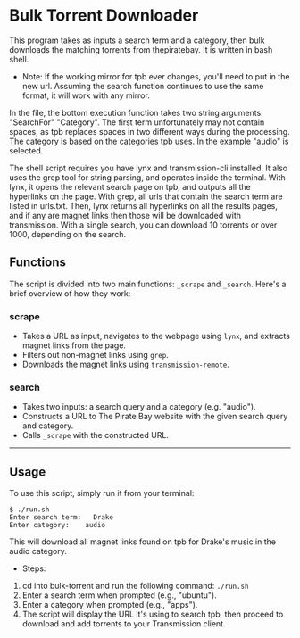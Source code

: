 # Bulk Torrent Downloader

This program takes as inputs a search term and a category, then bulk downloads the matching torrents from thepiratebay. It is written in bash shell.
* Note: If the working mirror for tpb ever changes, you'll need to put in the new url. Assuming the search function continues to use the same format, it will work with any mirror.

In the file, the bottom execution function takes two string arguments. "SearchFor" "Category". The first term unfortunately may not contain spaces, as tpb replaces spaces in two different ways during the processing. The category is based on the categories tpb uses. In the example "audio" is selected.

The shell script requires you have lynx and transmission-cli installed. It also uses the grep tool for string parsing, and operates inside the terminal. With lynx, it opens the relevant search page on tpb, and outputs all the hyperlinks on the page. With grep, all urls that contain the search term are listed in urls.txt. Then, lynx returns all hyperlinks on all the results pages, and if any are magnet links then those will be downloaded with transmission. With a single search, you can download 10 torrents or over 1000, depending on the search.

## Functions

The script is divided into two main functions: `_scrape` and `_search`. Here's a brief overview of how they work:

### scrape

* Takes a URL as input, navigates to the webpage using `lynx`, and extracts magnet links from the page.
* Filters out non-magnet links using `grep`.
* Downloads the magnet links using `transmission-remote`.

### search

* Takes two inputs: a search query and a category (e.g. "audio").
* Constructs a URL to The Pirate Bay website with the given search query and category.
* Calls `_scrape` with the constructed URL.

*****
## Usage

To use this script, simply run it from your terminal:
```
$ ./run.sh
Enter search term:   Drake
Enter category:    audio
```
This will download all magnet links found on tpb for Drake's music in the audio category.

* Steps:
1. cd into bulk-torrent and run the following command: `./run.sh`
2. Enter a search term when prompted (e.g., "ubuntu").
3. Enter a category when prompted (e.g., "apps").
4. The script will display the URL it's using to search tpb, then proceed to download and add torrents to your Transmission client.